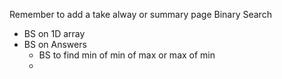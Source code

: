 Remember to add a take alway or summary page
Binary Search 
- BS on 1D array
- BS on Answers
  - BS to find min of min of max or max of min
  - 

